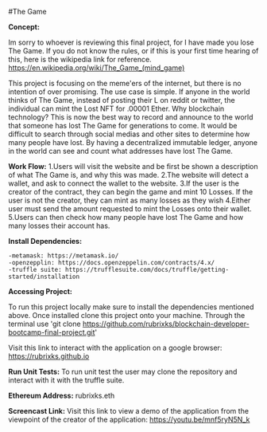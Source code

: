 #The Game

**Concept:**

Im sorry to whoever is reviewing this final project, for I have made you lose The Game.
If you do not know the rules, or if this is your first time hearing of this, here is the wikipedia link for reference.
https://en.wikipedia.org/wiki/The_Game_(mind_game)


This project is focusing on the meme'ers of the internet, but there is no intention of over promising.
The use case is simple. If anyone in the world thinks of The Game, instead of posting their L on reddit or twitter,
the individual can mint the Lost NFT for .00001 Ether.
Why blockchain technology? This is now the best way to record and announce to the world that someone has lost The Game for generations to come.
It would be difficult to search through social medias and other sites to determine how many people have lost. 
By having a decentralized immutable ledger, anyone in the world can see and count what addresses have lost The Game.

**Work Flow:**
1.Users will visit the website and be first be shown a description of what The Game is, and why this was made. 
2.The website will detect a wallet, and ask to connect the wallet to the website.
3.If the user is the creator of the contract, they can begin the game and mint 10 Losses. If the user is not the creator, they can mint as many losses as they wish
4.Either user must send the amount requested to mint the Losses onto their wallet.
5.Users can then check how many people have lost The Game and how many losses their account has.

**Install Dependencies:**

	-metamask: https://metamask.io/
	-openzepplin: https://docs.openzeppelin.com/contracts/4.x/
	-truffle suite: https://trufflesuite.com/docs/truffle/getting-started/installation

**Accessing Project:**

To run this project locally make sure to install the dependencies mentioned above. Once installed clone this project onto your machine. Through the terminal use 'git clone https://github.com/rubrixks/blockchain-developer-bootcamp-final-project.git'


Visit this link to interact with the application on a google browser: https://rubrixks.github.io




**Run Unit Tests:**
To run unit test the user may clone the repository and interact with it with the truffle suite.  




**Ethereum Address:**
rubrixks.eth


**Screencast Link:**
Visit this link to view a demo of the application from the viewpoint of the creator of the application:
https://youtu.be/mnf5ryN5N_k

